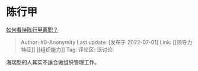 # 陈行甲
[如何看待陈行甲离职？](https://www.zhihu.com/question/53237421/answer/2553891629)

> Author: #0-Anonymity
> Last update: [发布于 2022-07-01]
> Link: [[领导力特征]] [[组织能力]]
> Tag:
> 评论区:
> 泛讨论:

海瑞型的人其实不适合做组织管理工作。
